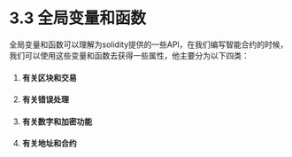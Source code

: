 # 3.3 全局变量和函数

全局变量和函数可以理解为solidity提供的一些API，在我们编写智能合约的时候，我们可以使用这些变量和函数去获得一些属性，他主要分为以下四类：

1. #### 有关区块和交易
2. #### 有关错误处理
3. #### 有关数字和加密功能
4. #### 有关地址和合约



